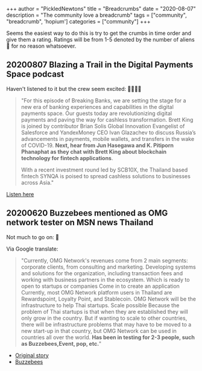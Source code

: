 +++
author = "PickledNewtons"
title = "Breadcrumbs"
date = "2020-08-07"
description = "The community love a breadcrumb"
tags = ["community", "breadcrumb", 'hopium']
categories = ["community"]
+++

Seems the easiest way to do this is try to get the crumbs in time order and give them a rating. Ratings will be from 1-5 denoted by the number of aliens :space_invader: for no reason whatsoever.

## 20200807 Blazing a Trail in the Digital Payments Space podcast

Haven't listened to it but the crew seem excited: :space_invader::space_invader::space_invader::space_invader:

> "For this episode of Breaking Banks, we are setting the stage for a new era of banking experiences and capabilities in the digital payments space. Our guests today are revolutionizing digital payments and paving the way for cashless transformation. Brett King is joined by contributor Brian Solis Global Innovation Evangelist of Salesforce and YandexMoney CEO Ivan Glazachev to discuss Russia’s advancements in payments, mobile wallets, and transfers in the wake of COVID-19. **Next, hear from Jun Hasegawa and K. Pitiporn Phanaphat as they chat with Brett King about blockchain technology for fintech applications**.
>
> With a recent investment round led by SCB10X, the Thailand based fintech SYNQA is poised to spread cashless solutions to businesses across Asia."

[Listen here](https://podcasts.apple.com/nz/podcast/blazing-a-trail-in-the-digital-payments-space/id641357669?i=1000487340942)

## 20200620 Buzzebees mentioned as OMG network tester on MSN news Thailand

Not much to go on: :space_invader:

Via Google translate:

> "Currently, OMG Network's revenues come from 2 main segments: corporate clients, from consulting and marketing. Developing systems and solutions for the organization, including transaction fees and working with business partners in the ecosystem. Which is ready to open to startups or companies Come in to create an application Currently, most OMG Network platform users in Thailand are Rewardspoint, Loyalty Point, and Stablecoin. OMG Network will be the infrastructure to help Thai startups. Scale possible Because the problem of Thai startups is that when they are established they will only grow in the country. But if wanting to scale to other countries, there will be infrastructure problems that may have to be moved to a new start-up in that country, but OMG Network can be used in countries all over the world. **Has been in testing for 2-3 people, such as Buzzebees,Event, pop, etc.**"

* [Original story](https://www.msn.com/th-th/news/techandscience/omg-network-%E0%B9%80%E0%B8%9B%E0%B8%B4%E0%B8%94%E0%B9%81%E0%B8%9E%E0%B8%A5%E0%B8%95%E0%B8%9F%E0%B8%AD%E0%B8%A3%E0%B9%8C%E0%B8%A1-%E0%B8%94%E0%B8%B4%E0%B8%AA%E0%B8%A3%E0%B8%B1%E0%B8%9B%E0%B8%95%E0%B9%8C%E0%B9%81%E0%B8%9A%E0%B8%87%E0%B8%81%E0%B9%8C/ar-BB15KMf5)
* [Buzzebees](https://www.buzzebees.com/Views/About/AboutUs.aspx)